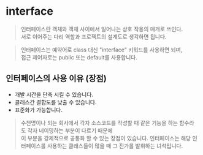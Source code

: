 # interface

> 인터페이스란 객체와 객체 사이에서 일어나는 상호 작용의 매개로 쓰인다.<br>
> 서로 이어주는 다리 역할과 프로젝트의 설계도로 생각하면 됩니다.

> 인터페이스는 예약어로 class 대신 "interface" 키워드를 사용하면 되며,<br>
> 접근 제어자로는 public 또는 default를 사용합니다.

## 인터페이스의 사용 이유 (장점)

- 개발 시간을 단축 시킬 수 있습니다.
- 클래스간 결합도를 낮출 수 있습니다.
- 표준화가 가능합니다.


> 수천명이나 되는 회사에서 각자 소스코드를 작성할 때 같은 기능을 하는 함수라도 각자 네이밍하는 부분이 다르기 때문에<br>
> 이 부분을 강제적으로 공통화 할 수 있는 장점이 있습니다. 인터페이스는 해당 인터페이스를 사용하는 클래스들이 많을 때 그 진가를 발휘하는 녀석입니다.
